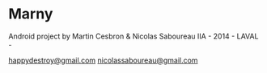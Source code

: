 Marny
=====

Android project by Martin Cesbron & Nicolas Saboureau IIA - 2014 - LAVAL -

happydestroy@gmail.com
nicolassaboureau@gmail.com
